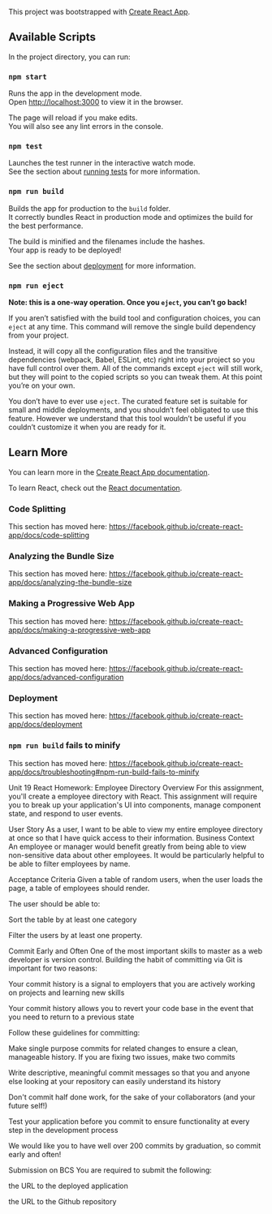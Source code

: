This project was bootstrapped with [Create React App](https://github.com/facebook/create-react-app).

## Available Scripts

In the project directory, you can run:

### `npm start`

Runs the app in the development mode.<br />
Open [http://localhost:3000](http://localhost:3000) to view it in the browser.

The page will reload if you make edits.<br />
You will also see any lint errors in the console.

### `npm test`

Launches the test runner in the interactive watch mode.<br />
See the section about [running tests](https://facebook.github.io/create-react-app/docs/running-tests) for more information.

### `npm run build`

Builds the app for production to the `build` folder.<br />
It correctly bundles React in production mode and optimizes the build for the best performance.

The build is minified and the filenames include the hashes.<br />
Your app is ready to be deployed!

See the section about [deployment](https://facebook.github.io/create-react-app/docs/deployment) for more information.

### `npm run eject`

**Note: this is a one-way operation. Once you `eject`, you can’t go back!**

If you aren’t satisfied with the build tool and configuration choices, you can `eject` at any time. This command will remove the single build dependency from your project.

Instead, it will copy all the configuration files and the transitive dependencies (webpack, Babel, ESLint, etc) right into your project so you have full control over them. All of the commands except `eject` will still work, but they will point to the copied scripts so you can tweak them. At this point you’re on your own.

You don’t have to ever use `eject`. The curated feature set is suitable for small and middle deployments, and you shouldn’t feel obligated to use this feature. However we understand that this tool wouldn’t be useful if you couldn’t customize it when you are ready for it.

## Learn More

You can learn more in the [Create React App documentation](https://facebook.github.io/create-react-app/docs/getting-started).

To learn React, check out the [React documentation](https://reactjs.org/).

### Code Splitting

This section has moved here: https://facebook.github.io/create-react-app/docs/code-splitting

### Analyzing the Bundle Size

This section has moved here: https://facebook.github.io/create-react-app/docs/analyzing-the-bundle-size

### Making a Progressive Web App

This section has moved here: https://facebook.github.io/create-react-app/docs/making-a-progressive-web-app

### Advanced Configuration

This section has moved here: https://facebook.github.io/create-react-app/docs/advanced-configuration

### Deployment

This section has moved here: https://facebook.github.io/create-react-app/docs/deployment

### `npm run build` fails to minify

This section has moved here: https://facebook.github.io/create-react-app/docs/troubleshooting#npm-run-build-fails-to-minify


Unit 19 React Homework: Employee Directory
Overview
For this assignment, you'll create a employee directory with React. This assignment will require you to break up your application's UI into components, manage component state, and respond to user events.

User Story
As a user, I want to be able to view my entire employee directory at once so that I have quick access to their information.
Business Context
An employee or manager would benefit greatly from being able to view non-sensitive data about other employees. It would be particularly helpful to be able to filter employees by name.

Acceptance Criteria
Given a table of random users, when the user loads the page, a table of employees should render.

The user should be able to:

Sort the table by at least one category

Filter the users by at least one property.

Commit Early and Often
One of the most important skills to master as a web developer is version control. Building the habit of committing via Git is important for two reasons:

Your commit history is a signal to employers that you are actively working on projects and learning new skills

Your commit history allows you to revert your code base in the event that you need to return to a previous state

Follow these guidelines for committing:

Make single purpose commits for related changes to ensure a clean, manageable history. If you are fixing two issues, make two commits

Write descriptive, meaningful commit messages so that you and anyone else looking at your repository can easily understand its history

Don't commit half done work, for the sake of your collaborators (and your future self!)

Test your application before you commit to ensure functionality at every step in the development process

We would like you to have well over 200 commits by graduation, so commit early and often!

Submission on BCS
You are required to submit the following:

the URL to the deployed application

the URL to the Github repository